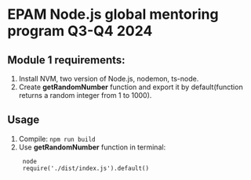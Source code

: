 # EPAM Node.js global mentoring program Q3-Q4 2024

## Module 1 requirements:

1. Install NVM, two version of Node.js, nodemon, ts-node.
2. Create **getRandomNumber** function and export it by default(function returns a random integer from 1 to 1000).

## Usage

1. Compile: `npm run build`
2. Use **getRandomNumber** function in terminal:
   ```
    node
    require('./dist/index.js').default()
   ```
